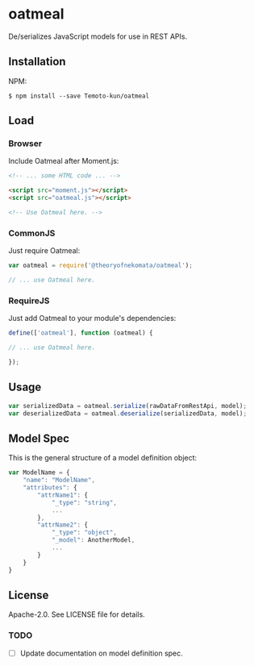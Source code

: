 # oatmeal
De/serializes JavaScript models for use in REST APIs.

## Installation

NPM:

    $ npm install --save Temoto-kun/oatmeal
    
## Load

### Browser

Include Oatmeal after Moment.js:

```html
<!-- ... some HTML code ... -->

<script src="moment.js"></script>
<script src="oatmeal.js"></script>

<!-- Use Oatmeal here. -->
```

### CommonJS

Just require Oatmeal:

```javascript
var oatmeal = require('@theoryofnekomata/oatmeal');

// ... use Oatmeal here.
```

### RequireJS

Just add Oatmeal to your module's dependencies:

```javascript
define(['oatmeal'], function (oatmeal) {

// ... use Oatmeal here.

});
```

## Usage

```javascript
var serializedData = oatmeal.serialize(rawDataFromRestApi, model);
var deserializedData = oatmeal.deserialize(serializedData, model);
```

## Model Spec

This is the general structure of a model definition object:

```javascript
var ModelName = {
    "name": "ModelName",
    "attributes": {
        "attrName1": {
            "_type": "string",
            ...
        },
        "attrName2": {
            "_type": "object",
            "_model": AnotherModel,
            ...
        }
    }
}
```

## License

Apache-2.0. See LICENSE file for details.

### TODO

- [ ] Update documentation on model definition spec. 
